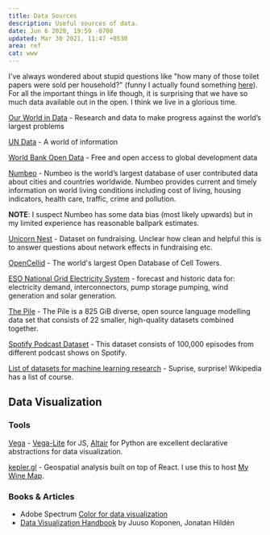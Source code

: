 ```yaml
---
title: Data Sources
description: Useful sources of data.
date: Jun 6 2020, 19:59 -0700
updated: Mar 30 2021, 11:47 +0530
area: ref
cat: www
---
```


I've always wondered about stupid questions like "how many of those toilet papers were sold per household?" \(funny I actually found something [here](https://www.reddit.com/r/dataisbeautiful/comments/fzxhsc/rolls_of_toilet_paper_used_per_person_per_year_oc/fn6k3d9/)\). For all the important things in life though, it is surprising that we have so much data available out in the open. I think we live in a glorious time.

[Our World in Data](https://ourworldindata.org) - Research and data to make progress against the world’s largest problems

[UN Data](http://data.un.org/Default.aspx) - A world of information

[World Bank Open Data](https://data.worldbank.org) - Free and open access to global development data

[Numbeo](https://www.numbeo.com) - Numbeo is the world’s largest database of user contributed data about cities and countries worldwide. Numbeo provides current and timely information on world living conditions including cost of living, housing indicators, health care, traffic, crime and pollution.

**NOTE**: I suspect Numbeo has some data bias \(most likely upwards\) but in my limited experience has reasonable ballpark estimates.

[Unicorn Nest](https://unicorn-nest.com/dataset/) - Dataset on fundraising. Unclear how clean and helpful this is to answer questions about network effects in fundraising etc.

[OpenCellid](https://www.opencellid.org/) - The world's largest Open Database of Cell Towers.

[ESO National Grid Electricity System](https://data.nationalgrideso.com/data-groups/demand) - forecast and historic data for: electricity demand, interconnectors, pump storage pumping, wind generation and solar generation.

[The Pile](https://pile.eleuther.ai) - The Pile is a 825 GiB diverse, open source language modelling data set that consists of 22 smaller, high-quality datasets combined together.

[Spotify Podcast Dataset](https://podcastsdataset.byspotify.com) - This dataset consists of 100,000 episodes from different podcast shows on Spotify.

[List of datasets for machine learning research](https://en.wikipedia.org/wiki/List_of_datasets_for_machine-learning_research) - Suprise, surprise! Wikipedia has a list of course.

## Data Visualization

### Tools

[Vega](https://vega.github.io/vega/) - [Vega-Lite](https://vega.github.io/vega-lite/) for JS, [Altair](https://altair-viz.github.io) for Python are excellent declarative abstractions for data visualization.

[kepler.gl](https://kepler.gl) - Geospatial analysis built on top of React. I use this to host [My Wine Map](/kb/my-wine-map).

### Books & Articles

- Adobe Spectrum [Color for data visualization](https://spectrum.adobe.com/page/color-for-data-visualization/)
- [Data Visualization Handbook](https://datavizhandbook.info) by Juuso Koponen, Jonatan Hildén
